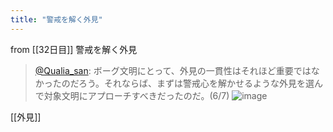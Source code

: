 ```yaml
---
title: "警戒を解く外見"
---
```


from [[32日目]]
警戒を解く外見
> [@Qualia_san](https://twitter.com/Qualia_san/status/1596887734743810048?s=20&t=EmzWnISbTqhJOopDCPA5zA): ボーグ文明にとって、外見の一貫性はそれほど重要ではなかったのだろう。それならば、まずは警戒心を解かせるような外見を選んで対象文明にアプローチすべきだったのだ。(6/7)
> ![image](https://pbs.twimg.com/media/FilIbaaVUAAx4bA.png)

[[外見]]
